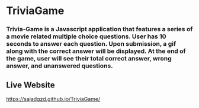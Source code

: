 # TriviaGame

### Trivia-Game is a Javascript application that features a series of a movie related multiple choice questions. User has 10 seconds to answer each question. Upon submission, a gif along with the correct answer will be displayed. At the end of the game, user will see their total correct answer, wrong answer, and unanswered questions.

## Live Website
https://sajadgzd.github.io/TriviaGame/

